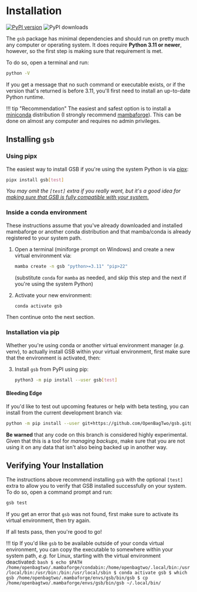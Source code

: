 # Installation

[![PyPI version](https://badge.fury.io/py/gsb.svg)](https://badge.fury.io/py/gsb)
![PyPI downloads](https://img.shields.io/pypi/dm/gsb.svg)

The `gsb` package has minimal dependencies and should run on pretty much any computer
or operating system. It does require **Python 3.11 or newer**, however, so
the first step is making sure that requirement is met.

To do so, open a terminal and run:

```bash
python -V
```

If you get a message that no such command or executable exists, or if the version
that's returned is before 3.11, you'll first need to install an up-to-date
Python runtime.

!!! tip "Recommendation"
    The easiest and safest option is to install a
    [miniconda](https://docs.conda.io/en/latest/) distribution (I strongly
    recommend [mambaforge](https://github.com/conda-forge/miniforge#mambaforge)).
    This can be done on almost any computer and requires no admin privileges.

## Installing `gsb`

### Using pipx

The easiest way to install GSB if you're using the system Python is via
[pipx](https://pypa.github.io/pipx/):

```bash
pipx install gsb[test]
```

_You may omit the `[test]` extra if you really want, but it's a good idea
for [making sure that GSB is fully compatible with your system.](#verifying-your-installation)_

### Inside a conda environment

These instructions assume that you've already downloaded and installed mambaforge
or another conda distribution and that mamba/conda is already registered
to your system path.

1. Open a terminal (miniforge prompt on Windows) and create a new virtual environment via:
   ```bash
   mamba create -n gsb "python>=3.11" "pip>22"
   ```
   (substitute `conda` for `mamba` as needed, and skip this step and the next if
    you're using the system Python)

1. Activate your new environment:
    ```bash
    conda activate gsb
    ```

Then continue onto the next section.

### Installation via pip

Whether you're using conda or another virtual environment manager (_e.g._ venv),
to actually install GSB within your virtual environment, first make sure that
the environment is activated, then:

3. Install `gsb` from PyPI using pip:
    ```bash
    python3 -m pip install --user gsb[test]
    ```

#### Bleeding Edge

If you'd like to test out upcoming features or help with beta testing, you
can install from the current development branch via:

```bash
python -m pip install --user git+https://github.com/OpenBagTwo/gsb.git@dev#egg=gsb[test]
```

**Be warned** that any code on this branch is considered highly experimental. Given that this
is a tool for _managing backups_, make sure that you are not using it on any data that isn't
also being backed up in another way.

## Verifying Your Installation

The instructions above recommend installing `gsb` with the optional `[test]`
extra to allow you to verify that GSB installed successfully on your system.
To do so, open a command prompt and run:

```bash
gsb test
```

If you get an error that `gsb` was not found, first make sure to activate its
virtual environment, then try again.

If all tests pass, then you're good to go!

!!! tip
    If you'd like `gsb` to be available outside of your conda virtual environment,
    you can copy the executable to somewhere within your system path, _e.g._ for
    Linux, starting with the virtual environment deactivated:
    ```bash
    $ echo $PATH
    /home/openbagtwo/.mambaforge/condabin:/home/openbagtwo/.local/bin:/usr/local/bin:/usr/bin:/bin:/usr/local/sbin
    $ conda activate gsb
    $ which gsb
    /home/openbagtwo/.mambaforge/envs/gsb/bin/gsb
    $ cp /home/openbagtwo/.mambaforge/envs/gsb/bin/gsb ~/.local/bin/
    ```
